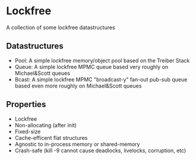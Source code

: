 # Lockfree

A collection of some lockfree datastructures

## Datastructures

- Pool: A simple lockfree memory/object pool based on the Treiber Stack
- Queue: A simple lockfree MPMC queue based very roughly on Michael&Scott queues
- Bcast: A simple lockfree MPMC "broadcast-y" fan-out pub-sub queue based even more roughly on Michael&Scott queues

## Properties

- Lockfree
- Non-allocating (after init)
- Fixed-size
- Cache-efficent flat structures
- Agnostic to in-process memory or shared-memory
- Crash-safe (kill -9 cannot cause deadlocks, livelocks, corruption, etc)
